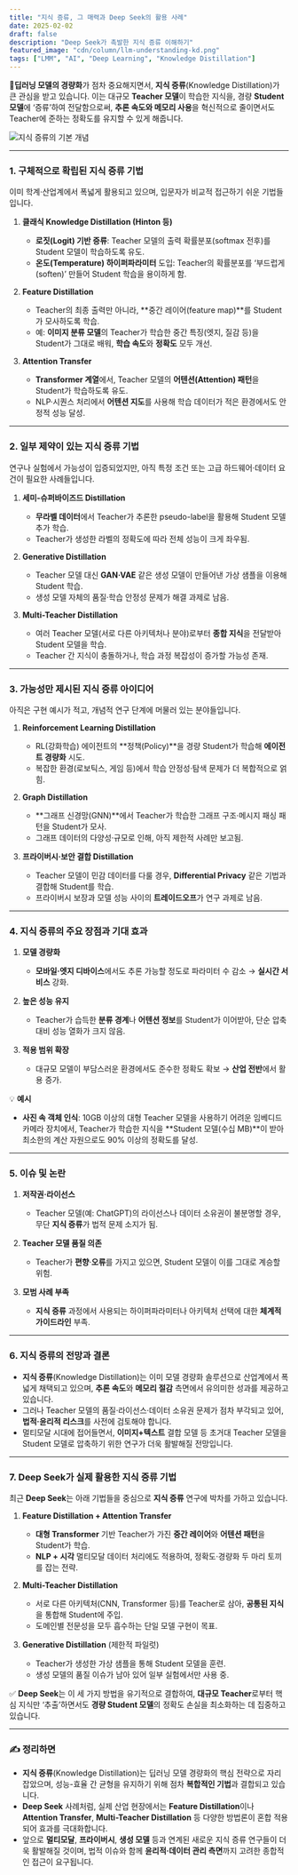 ```yaml
---
title: "지식 증류, 그 매력과 Deep Seek의 활용 사례"
date: 2025-02-02
draft: false
description: "Deep Seek가 촉발한 지식 증류 이해하기"
featured_image: "cdn/column/llm-understanding-kd.png"
tags: ["LMM", "AI", "Deep Learning", "Knowledge Distillation"]
---
```


🤖**딥러닝 모델의 경량화**가 점차 중요해지면서, **지식 증류**(Knowledge Distillation)가 큰 관심을 받고 있습니다. 이는 대규모 **Teacher 모델**이 학습한 지식을, 경량 **Student 모델**에 ‘증류’하여 전달함으로써, **추론 속도와 메모리 사용**을 혁신적으로 줄이면서도 Teacher에 준하는 정확도를 유지할 수 있게 해줍니다.

<!--more-->

![지식 증류의 기본 개념](https://blog.plura.io/cdn/column/llm-understanding-kd.png)

---

### 1. **구체적으로 확립된 지식 증류 기법**  
이미 학계·산업계에서 폭넓게 활용되고 있으며, 입문자가 비교적 접근하기 쉬운 기법들입니다.

1) **클래식 Knowledge Distillation (Hinton 등)**  
   - **로짓(Logit) 기반 증류**: Teacher 모델의 출력 확률분포(softmax 전후)를 Student 모델이 학습하도록 유도.  
   - **온도(Temperature) 하이퍼파라미터** 도입: Teacher의 확률분포를 ‘부드럽게(soften)’ 만들어 Student 학습을 용이하게 함.

2) **Feature Distillation**  
   - Teacher의 최종 출력만 아니라, **중간 레이어(feature map)**를 Student가 모사하도록 학습.  
   - 예: **이미지 분류 모델**의 Teacher가 학습한 중간 특징(엣지, 질감 등)을 Student가 그대로 배워, **학습 속도**와 **정확도** 모두 개선.

3) **Attention Transfer**  
   - **Transformer 계열**에서, Teacher 모델의 **어텐션(Attention) 패턴**을 Student가 학습하도록 유도.  
   - NLP·시퀀스 처리에서 **어텐션 지도**를 사용해 학습 데이터가 적은 환경에서도 안정적 성능 달성.

---

### 2. **일부 제약이 있는 지식 증류 기법**  
연구나 실험에서 가능성이 입증되었지만, 아직 특정 조건 또는 고급 하드웨어·데이터 요건이 필요한 사례들입니다.

1) **세미-슈퍼바이즈드 Distillation**  
   - **무라벨 데이터**에서 Teacher가 추론한 pseudo-label을 활용해 Student 모델 추가 학습.  
   - Teacher가 생성한 라벨의 정확도에 따라 전체 성능이 크게 좌우됨.

2) **Generative Distillation**  
   - Teacher 모델 대신 **GAN·VAE** 같은 생성 모델이 만들어낸 가상 샘플을 이용해 Student 학습.  
   - 생성 모델 자체의 품질·학습 안정성 문제가 해결 과제로 남음.

3) **Multi-Teacher Distillation**  
   - 여러 Teacher 모델(서로 다른 아키텍처나 분야)로부터 **종합 지식**을 전달받아 Student 모델을 학습.  
   - Teacher 간 지식이 충돌하거나, 학습 과정 복잡성이 증가할 가능성 존재.

---

### 3. **가능성만 제시된 지식 증류 아이디어**  
아직은 구현 예시가 적고, 개념적 연구 단계에 머물러 있는 분야들입니다.

1) **Reinforcement Learning Distillation**  
   - RL(강화학습) 에이전트의 **정책(Policy)**을 경량 Student가 학습해 **에이전트 경량화** 시도.  
   - 복잡한 환경(로보틱스, 게임 등)에서 학습 안정성·탐색 문제가 더 복합적으로 얽힘.

2) **Graph Distillation**  
   - **그래프 신경망(GNN)**에서 Teacher가 학습한 그래프 구조·메시지 패싱 패턴을 Student가 모사.  
   - 그래프 데이터의 다양성·규모로 인해, 아직 제한적 사례만 보고됨.

3) **프라이버시·보안 결합 Distillation**  
   - Teacher 모델이 민감 데이터를 다룰 경우, **Differential Privacy** 같은 기법과 결합해 Student를 학습.  
   - 프라이버시 보장과 모델 성능 사이의 **트레이드오프**가 연구 과제로 남음.

---

### 4. **지식 증류의 주요 장점과 기대 효과**  
1) **모델 경량화**  
   - **모바일·엣지 디바이스**에서도 추론 가능할 정도로 파라미터 수 감소 → **실시간 서비스** 강화.  

2) **높은 성능 유지**  
   - Teacher가 습득한 **분류 경계**나 **어텐션 정보**를 Student가 이어받아, 단순 압축 대비 성능 열화가 크지 않음.  

3) **적용 범위 확장**  
   - 대규모 모델이 부담스러운 환경에서도 준수한 정확도 확보 → **산업 전반**에서 활용 증가.  

💡 **예시**  
- **사진 속 객체 인식**: 10GB 이상의 대형 Teacher 모델을 사용하기 어려운 임베디드 카메라 장치에서, Teacher가 학습한 지식을 **Student 모델(수십 MB)**이 받아 최소한의 계산 자원으로도 90% 이상의 정확도를 달성.

---

### 5. **이슈 및 논란**  
1) **저작권·라이선스**  
   - Teacher 모델(예: ChatGPT)의 라이선스나 데이터 소유권이 불분명할 경우, 무단 **지식 증류**가 법적 문제 소지가 됨.

2) **Teacher 모델 품질 의존**  
   - Teacher가 **편향**·**오류**를 가지고 있으면, Student 모델이 이를 그대로 계승할 위험.

3) **모범 사례 부족**  
   - **지식 증류** 과정에서 사용되는 하이퍼파라미터나 아키텍처 선택에 대한 **체계적 가이드라인** 부족.

---

### 6. **지식 증류의 전망과 결론**  
- **지식 증류**(Knowledge Distillation)는 이미 모델 경량화 솔루션으로 산업계에서 폭넓게 채택되고 있으며, **추론 속도**와 **메모리 절감** 측면에서 유의미한 성과를 제공하고 있습니다.  
- 그러나 Teacher 모델의 품질·라이선스·데이터 소유권 문제가 점차 부각되고 있어, **법적·윤리적 리스크**를 사전에 검토해야 합니다.  
- 멀티모달 시대에 접어들면서, **이미지+텍스트** 결합 모델 등 초거대 Teacher 모델을 Student 모델로 압축하기 위한 연구가 더욱 활발해질 전망입니다.

---

### 7. **Deep Seek가 실제 활용한 지식 증류 기법**  
최근 **Deep Seek**는 아래 기법들을 중심으로 **지식 증류** 연구에 박차를 가하고 있습니다.

1) **Feature Distillation + Attention Transfer**  
   - **대형 Transformer** 기반 Teacher가 가진 **중간 레이어**와 **어텐션 패턴**을 Student가 학습.  
   - **NLP + 시각** 멀티모달 데이터 처리에도 적용하여, 정확도·경량화 두 마리 토끼를 잡는 전략.

2) **Multi-Teacher Distillation**  
   - 서로 다른 아키텍처(CNN, Transformer 등)를 Teacher로 삼아, **공통된 지식**을 통합해 Student에 주입.  
   - 도메인별 전문성을 모두 흡수하는 단일 모델 구현이 목표.

3) **Generative Distillation** (제한적 파일럿)  
   - Teacher가 생성한 가상 샘플을 통해 Student 모델을 훈련.  
   - 생성 모델의 품질 이슈가 남아 있어 일부 실험에서만 사용 중.

✅ **Deep Seek**는 이 세 가지 방법을 유기적으로 결합하여, **대규모 Teacher**로부터 핵심 지식만 ‘추출’하면서도 **경량 Student 모델**의 정확도 손실을 최소화하는 데 집중하고 있습니다.

---

### ✍️ **정리하면**  
- **지식 증류**(Knowledge Distillation)는 딥러닝 모델 경량화의 핵심 전략으로 자리 잡았으며, 성능-효율 간 균형을 유지하기 위해 점차 **복합적인 기법**과 결합되고 있습니다.  
- **Deep Seek** 사례처럼, 실제 산업 현장에서는 **Feature Distillation**이나 **Attention Transfer**, **Multi-Teacher Distillation** 등 다양한 방법론이 혼합 적용되어 효과를 극대화합니다.  
- 앞으로 **멀티모달**, **프라이버시**, **생성 모델** 등과 연계된 새로운 지식 증류 연구들이 더욱 활발해질 것이며, 법적 이슈와 함께 **윤리적·데이터 관리 측면**까지 고려한 종합적인 접근이 요구됩니다.
